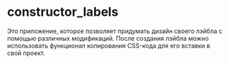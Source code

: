 # constructor_labels
Это приложение, которое позволяет придумать дизайн своего лэйбла с помощью различных модификаций. После создания лэйбла можно использовать функционал копирования CSS-кода для его вставки в свой проект.
